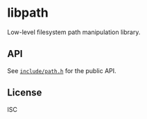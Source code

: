 # libpath

Low-level filesystem path manipulation library.

## API

See [`include/path.h`](include/path.h) for the public API.

## License

ISC
